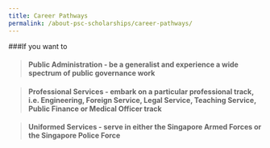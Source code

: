 ```yaml
---
title: Career Pathways
permalink: /about-psc-scholarships/career-pathways/
---
```

###If you want to

> #### **Public Administration** - be a generalist and experience a wide spectrum of public governance work

> #### **Professional Services** - embark on a particular professional track, i.e. Engineering, Foreign Service, Legal Service, Teaching Service, Public Finance or Medical Officer track

> #### **Uniformed Services** - serve in either the Singapore Armed Forces or the Singapore Police Force
